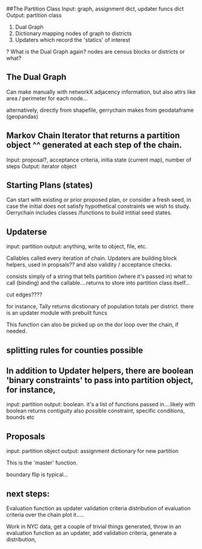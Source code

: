##The Partition Class
Input: graph, assignment dict, updater funcs dict  
Output: partition class

1. Dual Graph
2. Dictionary mapping nodes of graph to districts
3. Updaters which record the 'statics' of interest

? What is the Dual Graph again? nodes are census blocks or districts or what?

## The Dual Graph

Can make manually with networkX
adjacency information, but also attrs like area / perimeter for each node...

alternatively, directly from shapefile, gerrychain makes from geodataframe (geopandas)

## Markov Chain Iterator that returns a partition object ^^ generated at each step of the chain. 
Input: proposal?, acceptance criteria, initia state (current map), number of steps
Output: iterator object

## Starting Plans (states)
Can start with existing or prior proposed plan, or consider a fresh seed, in case the initial
does not satisfy hypothetical constraints we wish to study. Gerrychain includes classes
/functions to build intitial seed states.
 
## Updaterse
input: partition
output: anything, write to object, file, etc.

Callables called every iteration of chain. Updaters are building block helpers, used in propsals??
and also validity / acceptance checks. 

consists simply of a string that tells partition (where it's passed in) what to call (binding) 
and the callable....returns to store into partition class itself...

cut edges????

for instance, Tally returns dicstionary of population totals per district.
there is an updater module with prebuilt funcs

This function can also be picked up on the dor loop over the chain, if needed.

## splitting rules for counties possible

## In addition to Updater helpers, there are boolean 'binary constraints' to pass into partition object, for instance,
input: partition
output: boolean.
it's a list of functions passed in....likely with boolean returns
contiguity also possible constraint, specific conditions, bounds etc

## Proposals
input: partition object
output: assignment dictionary for new partition

This is the 'master' function. 

boundary flip is typical...


## next steps:
Evaluation function as updater
validation criteria
distribution of evaluation criteria over the chain
plot it.....

Work in NYC data, get a couple of trivial things generated, throw in an evaluation function as an
 updater, add validation criteria, generate a distribution, 





